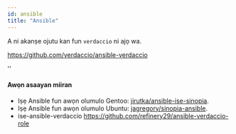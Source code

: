 ```yaml
---
id: ansible
title: "Ansible"
---
```


A ni akanṣe ojutu kan fun `verdaccio` ni ajọ wa.

<https://github.com/verdaccio/ansible-verdaccio>

<div id="codefund">''</div>

#### Awọn asaayan miiran

* Iṣẹ Ansible fun awọn olumulo Gentoo: [jirutka/ansible-ise-sinopia](https://github.com/jirutka/ansible-role-sinopia).
* Iṣẹ Ansible fun awọn olumulo Ubuntu: [jagregory/sinopia-ansible](https://github.com/jagregory/sinopia-ansible).
* ise-ansible-verdaccio <https://github.com/refinery29/ansible-verdaccio-role>